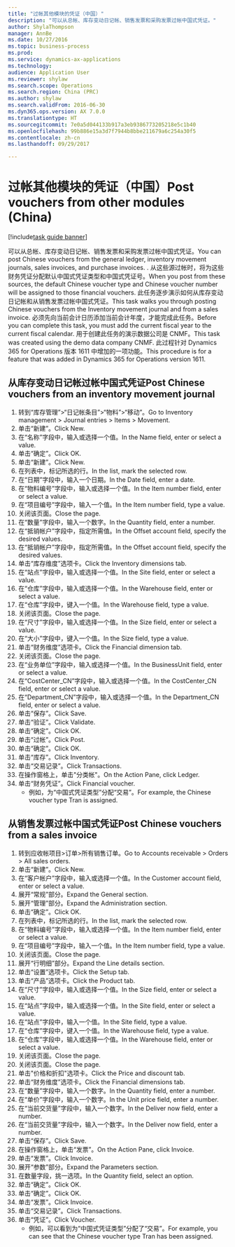 ```yaml
--- 
title: "过帐其他模块的凭证（中国）"
description: "可以从总帐、库存变动日记帐、销售发票和采购发票过帐中国式凭证。"
author: ShylaThompson
manager: AnnBe
ms.date: 10/27/2016
ms.topic: business-process
ms.prod: 
ms.service: dynamics-ax-applications
ms.technology: 
audience: Application User
ms.reviewer: shylaw
ms.search.scope: Operations
ms.search.region: China (PRC)
ms.author: shylaw
ms.search.validFrom: 2016-06-30
ms.dyn365.ops.version: AX 7.0.0
ms.translationtype: HT
ms.sourcegitcommit: 7e0a5d044133b917a3eb9386773205218e5c1b40
ms.openlocfilehash: 99b886e15a3d7f7944b8bbe211679a6c254a30f5
ms.contentlocale: zh-cn
ms.lasthandoff: 09/29/2017

---
```

# <a name="post-vouchers-from-other-modules-china"></a><span data-ttu-id="1d711-103">过帐其他模块的凭证（中国）</span><span class="sxs-lookup"><span data-stu-id="1d711-103">Post vouchers from other modules (China)</span></span>

[!include[task guide banner](../../includes/task-guide-banner.md)]

<span data-ttu-id="1d711-104">可以从总帐、库存变动日记帐、销售发票和采购发票过帐中国式凭证。</span><span class="sxs-lookup"><span data-stu-id="1d711-104">You can post Chinese vouchers from the general ledger, inventory movement journals, sales invoices, and purchase invoices.</span></span> <span data-ttu-id="1d711-105">. 从这些源过帐时，将为这些财务凭证分配默认中国式凭证类型和中国式凭证号。</span><span class="sxs-lookup"><span data-stu-id="1d711-105">When you post from these sources, the default Chinese voucher type and Chinese voucher number will be assigned to those financial vouchers.</span></span>
<span data-ttu-id="1d711-106">此任务逐步演示如何从库存变动日记帐和从销售发票过帐中国式凭证。</span><span class="sxs-lookup"><span data-stu-id="1d711-106">This task walks you through posting Chinese vouchers from the Inventory movement journal and from a sales invoice.</span></span>
<span data-ttu-id="1d711-107">必须先向当前会计日历添加当前会计年度，才能完成此任务。</span><span class="sxs-lookup"><span data-stu-id="1d711-107">Before you can complete this task, you must add the current fiscal year to the current fiscal calendar.</span></span> <span data-ttu-id="1d711-108">用于创建此任务的演示数据公司是 CNMF。</span><span class="sxs-lookup"><span data-stu-id="1d711-108">This task was created using the demo data company CNMF.</span></span> <span data-ttu-id="1d711-109">此过程针对 Dynamics 365 for Operations 版本 1611 中增加的一项功能。</span><span class="sxs-lookup"><span data-stu-id="1d711-109">This procedure is for a feature that was added in Dynamics 365 for Operations version 1611.</span></span>


## <a name="post-chinese-vouchers-from-an-inventory-movement-journal"></a><span data-ttu-id="1d711-110">从库存变动日记帐过帐中国式凭证</span><span class="sxs-lookup"><span data-stu-id="1d711-110">Post Chinese vouchers from an inventory movement journal</span></span>
1. <span data-ttu-id="1d711-111">转到“库存管理”>“日记帐条目”>“物料”>“移动”。</span><span class="sxs-lookup"><span data-stu-id="1d711-111">Go to Inventory management > Journal entries > Items > Movement.</span></span>
2. <span data-ttu-id="1d711-112">单击“新建”。</span><span class="sxs-lookup"><span data-stu-id="1d711-112">Click New.</span></span>
3. <span data-ttu-id="1d711-113">在“名称”字段中，输入或选择一个值。</span><span class="sxs-lookup"><span data-stu-id="1d711-113">In the Name field, enter or select a value.</span></span>
4. <span data-ttu-id="1d711-114">单击“确定”。</span><span class="sxs-lookup"><span data-stu-id="1d711-114">Click OK.</span></span>
5. <span data-ttu-id="1d711-115">单击“新建”。</span><span class="sxs-lookup"><span data-stu-id="1d711-115">Click New.</span></span>
6. <span data-ttu-id="1d711-116">在列表中，标记所选的行。</span><span class="sxs-lookup"><span data-stu-id="1d711-116">In the list, mark the selected row.</span></span>
7. <span data-ttu-id="1d711-117">在“日期”字段中，输入一个日期。</span><span class="sxs-lookup"><span data-stu-id="1d711-117">In the Date field, enter a date.</span></span>
8. <span data-ttu-id="1d711-118">在“物料编号”字段中，输入或选择一个值。</span><span class="sxs-lookup"><span data-stu-id="1d711-118">In the Item number field, enter or select a value.</span></span>
9. <span data-ttu-id="1d711-119">在“项目编号”字段中，输入一个值。</span><span class="sxs-lookup"><span data-stu-id="1d711-119">In the Item number field, type a value.</span></span>
10. <span data-ttu-id="1d711-120">关闭该页面。</span><span class="sxs-lookup"><span data-stu-id="1d711-120">Close the page.</span></span>
11. <span data-ttu-id="1d711-121">在“数量”字段中，输入一个数字。</span><span class="sxs-lookup"><span data-stu-id="1d711-121">In the Quantity field, enter a number.</span></span>
12. <span data-ttu-id="1d711-122">在“抵销帐户”字段中，指定所需值。</span><span class="sxs-lookup"><span data-stu-id="1d711-122">In the Offset account field, specify the desired values.</span></span>
13. <span data-ttu-id="1d711-123">在“抵销帐户”字段中，指定所需值。</span><span class="sxs-lookup"><span data-stu-id="1d711-123">In the Offset account field, specify the desired values.</span></span>
14. <span data-ttu-id="1d711-124">单击“库存维度”选项卡。</span><span class="sxs-lookup"><span data-stu-id="1d711-124">Click the Inventory dimensions tab.</span></span>
15. <span data-ttu-id="1d711-125">在“站点”字段中，输入或选择一个值。</span><span class="sxs-lookup"><span data-stu-id="1d711-125">In the Site field, enter or select a value.</span></span>
16. <span data-ttu-id="1d711-126">在“仓库”字段中，输入或选择一个值。</span><span class="sxs-lookup"><span data-stu-id="1d711-126">In the Warehouse field, enter or select a value.</span></span>
17. <span data-ttu-id="1d711-127">在“仓库”字段中，键入一个值。</span><span class="sxs-lookup"><span data-stu-id="1d711-127">In the Warehouse field, type a value.</span></span>
18. <span data-ttu-id="1d711-128">关闭该页面。</span><span class="sxs-lookup"><span data-stu-id="1d711-128">Close the page.</span></span>
19. <span data-ttu-id="1d711-129">在“尺寸”字段中，输入或选择一个值。</span><span class="sxs-lookup"><span data-stu-id="1d711-129">In the Size field, enter or select a value.</span></span>
20. <span data-ttu-id="1d711-130">在“大小”字段中，键入一个值。</span><span class="sxs-lookup"><span data-stu-id="1d711-130">In the Size field, type a value.</span></span>
21. <span data-ttu-id="1d711-131">单击“财务维度”选项卡。</span><span class="sxs-lookup"><span data-stu-id="1d711-131">Click the Financial dimension tab.</span></span>
22. <span data-ttu-id="1d711-132">关闭该页面。</span><span class="sxs-lookup"><span data-stu-id="1d711-132">Close the page.</span></span>
23. <span data-ttu-id="1d711-133">在“业务单位”字段中，输入或选择一个值。</span><span class="sxs-lookup"><span data-stu-id="1d711-133">In the BusinessUnit field, enter or select a value.</span></span>
24. <span data-ttu-id="1d711-134">在“CostCenter_CN”字段中，输入或选择一个值。</span><span class="sxs-lookup"><span data-stu-id="1d711-134">In the CostCenter_CN field, enter or select a value.</span></span>
25. <span data-ttu-id="1d711-135">在“Department_CN”字段中，输入或选择一个值。</span><span class="sxs-lookup"><span data-stu-id="1d711-135">In the Department_CN field, enter or select a value.</span></span>
26. <span data-ttu-id="1d711-136">单击“保存”。</span><span class="sxs-lookup"><span data-stu-id="1d711-136">Click Save.</span></span>
27. <span data-ttu-id="1d711-137">单击“验证”。</span><span class="sxs-lookup"><span data-stu-id="1d711-137">Click Validate.</span></span>
28. <span data-ttu-id="1d711-138">单击“确定”。</span><span class="sxs-lookup"><span data-stu-id="1d711-138">Click OK.</span></span>
29. <span data-ttu-id="1d711-139">单击“过帐”。</span><span class="sxs-lookup"><span data-stu-id="1d711-139">Click Post.</span></span>
30. <span data-ttu-id="1d711-140">单击“确定”。</span><span class="sxs-lookup"><span data-stu-id="1d711-140">Click OK.</span></span>
31. <span data-ttu-id="1d711-141">单击“库存”。</span><span class="sxs-lookup"><span data-stu-id="1d711-141">Click Inventory.</span></span>
32. <span data-ttu-id="1d711-142">单击“交易记录”。</span><span class="sxs-lookup"><span data-stu-id="1d711-142">Click Transactions.</span></span>
33. <span data-ttu-id="1d711-143">在操作窗格上，单击"分类帐"。</span><span class="sxs-lookup"><span data-stu-id="1d711-143">On the Action Pane, click Ledger.</span></span>
34. <span data-ttu-id="1d711-144">单击“财务凭证”。</span><span class="sxs-lookup"><span data-stu-id="1d711-144">Click Financial voucher.</span></span>
    * <span data-ttu-id="1d711-145">例如，为“中国式凭证类型”分配“交易”。</span><span class="sxs-lookup"><span data-stu-id="1d711-145">For example, the Chinese voucher type Tran is assigned.</span></span>  

## <a name="post-chinese-vouchers-from-a-sales-invoice"></a><span data-ttu-id="1d711-146">从销售发票过帐中国式凭证</span><span class="sxs-lookup"><span data-stu-id="1d711-146">Post Chinese vouchers from a sales invoice</span></span>
1. <span data-ttu-id="1d711-147">转到应收帐项目>订单>所有销售订单。</span><span class="sxs-lookup"><span data-stu-id="1d711-147">Go to Accounts receivable > Orders > All sales orders.</span></span>
2. <span data-ttu-id="1d711-148">单击“新建”。</span><span class="sxs-lookup"><span data-stu-id="1d711-148">Click New.</span></span>
3. <span data-ttu-id="1d711-149">在“客户帐户”字段中，输入或选择一个值。</span><span class="sxs-lookup"><span data-stu-id="1d711-149">In the Customer account field, enter or select a value.</span></span>
4. <span data-ttu-id="1d711-150">展开“常规”部分。</span><span class="sxs-lookup"><span data-stu-id="1d711-150">Expand the General section.</span></span>
5. <span data-ttu-id="1d711-151">展开“管理”部分。</span><span class="sxs-lookup"><span data-stu-id="1d711-151">Expand the Administration section.</span></span>
6. <span data-ttu-id="1d711-152">单击“确定”。</span><span class="sxs-lookup"><span data-stu-id="1d711-152">Click OK.</span></span>
7. <span data-ttu-id="1d711-153">在列表中，标记所选的行。</span><span class="sxs-lookup"><span data-stu-id="1d711-153">In the list, mark the selected row.</span></span>
8. <span data-ttu-id="1d711-154">在“物料编号”字段中，输入或选择一个值。</span><span class="sxs-lookup"><span data-stu-id="1d711-154">In the Item number field, enter or select a value.</span></span>
9. <span data-ttu-id="1d711-155">在“项目编号”字段中，输入一个值。</span><span class="sxs-lookup"><span data-stu-id="1d711-155">In the Item number field, type a value.</span></span>
10. <span data-ttu-id="1d711-156">关闭该页面。</span><span class="sxs-lookup"><span data-stu-id="1d711-156">Close the page.</span></span>
11. <span data-ttu-id="1d711-157">展开“行明细”部分。</span><span class="sxs-lookup"><span data-stu-id="1d711-157">Expand the Line details section.</span></span>
12. <span data-ttu-id="1d711-158">单击“设置”选项卡。</span><span class="sxs-lookup"><span data-stu-id="1d711-158">Click the Setup tab.</span></span>
13. <span data-ttu-id="1d711-159">单击“产品”选项卡。</span><span class="sxs-lookup"><span data-stu-id="1d711-159">Click the Product tab.</span></span>
14. <span data-ttu-id="1d711-160">在“尺寸”字段中，输入或选择一个值。</span><span class="sxs-lookup"><span data-stu-id="1d711-160">In the Size field, enter or select a value.</span></span>
15. <span data-ttu-id="1d711-161">在“站点”字段中，输入或选择一个值。</span><span class="sxs-lookup"><span data-stu-id="1d711-161">In the Site field, enter or select a value.</span></span>
16. <span data-ttu-id="1d711-162">在“站点”字段中，输入一个值。</span><span class="sxs-lookup"><span data-stu-id="1d711-162">In the Site field, type a value.</span></span>
17. <span data-ttu-id="1d711-163">在“仓库”字段中，键入一个值。</span><span class="sxs-lookup"><span data-stu-id="1d711-163">In the Warehouse field, type a value.</span></span>
18. <span data-ttu-id="1d711-164">在“仓库”字段中，输入或选择一个值。</span><span class="sxs-lookup"><span data-stu-id="1d711-164">In the Warehouse field, enter or select a value.</span></span>
19. <span data-ttu-id="1d711-165">关闭该页面。</span><span class="sxs-lookup"><span data-stu-id="1d711-165">Close the page.</span></span>
20. <span data-ttu-id="1d711-166">关闭该页面。</span><span class="sxs-lookup"><span data-stu-id="1d711-166">Close the page.</span></span>
21. <span data-ttu-id="1d711-167">单击"价格和折扣"选项卡。</span><span class="sxs-lookup"><span data-stu-id="1d711-167">Click the Price and discount tab.</span></span>
22. <span data-ttu-id="1d711-168">单击“财务维度”选项卡。</span><span class="sxs-lookup"><span data-stu-id="1d711-168">Click the Financial dimensions tab.</span></span>
23. <span data-ttu-id="1d711-169">在“数量”字段中，输入一个数字。</span><span class="sxs-lookup"><span data-stu-id="1d711-169">In the Quantity field, enter a number.</span></span>
24. <span data-ttu-id="1d711-170">在“单价”字段中，输入一个数字。</span><span class="sxs-lookup"><span data-stu-id="1d711-170">In the Unit price field, enter a number.</span></span>
25. <span data-ttu-id="1d711-171">在“当前交货量”字段中，输入一个数字。</span><span class="sxs-lookup"><span data-stu-id="1d711-171">In the Deliver now field, enter a number.</span></span>
26. <span data-ttu-id="1d711-172">在“当前交货量”字段中，输入一个数字。</span><span class="sxs-lookup"><span data-stu-id="1d711-172">In the Deliver now field, enter a number.</span></span>
27. <span data-ttu-id="1d711-173">单击“保存”。</span><span class="sxs-lookup"><span data-stu-id="1d711-173">Click Save.</span></span>
28. <span data-ttu-id="1d711-174">在操作窗格上，单击“发票”。</span><span class="sxs-lookup"><span data-stu-id="1d711-174">On the Action Pane, click Invoice.</span></span>
29. <span data-ttu-id="1d711-175">单击“发票”。</span><span class="sxs-lookup"><span data-stu-id="1d711-175">Click Invoice.</span></span>
30. <span data-ttu-id="1d711-176">展开“参数”部分。</span><span class="sxs-lookup"><span data-stu-id="1d711-176">Expand the Parameters section.</span></span>
31. <span data-ttu-id="1d711-177">在数量字段，挑一选项。</span><span class="sxs-lookup"><span data-stu-id="1d711-177">In the Quantity field, select an option.</span></span>
32. <span data-ttu-id="1d711-178">单击“确定”。</span><span class="sxs-lookup"><span data-stu-id="1d711-178">Click OK.</span></span>
33. <span data-ttu-id="1d711-179">单击“确定”。</span><span class="sxs-lookup"><span data-stu-id="1d711-179">Click OK.</span></span>
34. <span data-ttu-id="1d711-180">单击“发票”。</span><span class="sxs-lookup"><span data-stu-id="1d711-180">Click Invoice.</span></span>
35. <span data-ttu-id="1d711-181">单击“交易记录”。</span><span class="sxs-lookup"><span data-stu-id="1d711-181">Click Transactions.</span></span>
36. <span data-ttu-id="1d711-182">单击“凭证”。</span><span class="sxs-lookup"><span data-stu-id="1d711-182">Click Voucher.</span></span>
    * <span data-ttu-id="1d711-183">例如，可以看到为“中国式凭证类型”分配了“交易”。</span><span class="sxs-lookup"><span data-stu-id="1d711-183">For example, you can see that the Chinese voucher type Tran has been assigned.</span></span>  


